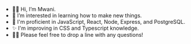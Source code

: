 - 👋🏿 Hi, I’m Mwani.
- 👀 I’m interested in learning how to make new things.
- 🌱 I'm proficient in JavaScript, React, Node, Express, and PostgreSQL.
- ✨ I'm improving in CSS and Typescript knowledge.
- ✍🏿 Please feel free to drop a line with any questions!

<!---
MwaniN/MwaniN is a ✨ special ✨ repository because its `README.md` (this file) appears on your GitHub profile.
You can click the Preview link to take a look at your changes.
--->
